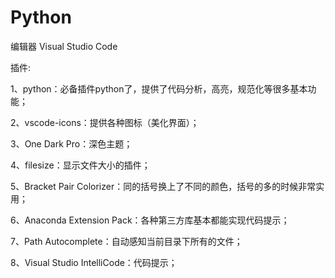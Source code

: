 # Python
编辑器 Visual Studio Code 

插件:

1、python：必备插件python了，提供了代码分析，高亮，规范化等很多基本功能；

2、vscode-icons：提供各种图标（美化界面）；

3、One Dark Pro：深色主题；

4、filesize：显示文件大小的插件；

5、Bracket Pair Colorizer：同的括号换上了不同的颜色，括号的多的时候非常实用；

6、Anaconda Extension Pack：各种第三方库基本都能实现代码提示；

7、Path Autocomplete：自动感知当前目录下所有的文件；

8、Visual Studio IntelliCode：代码提示；
